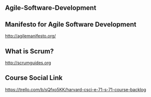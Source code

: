 ## Agile-Software-Development

## Manifesto for Agile Software Development

http://agilemanifesto.org/

## What is Scrum?

http://scrumguides.org

## Course Social Link

https://trello.com/b/sQfxo5KK/harvard-csci-e-71-s-71-course-backlog